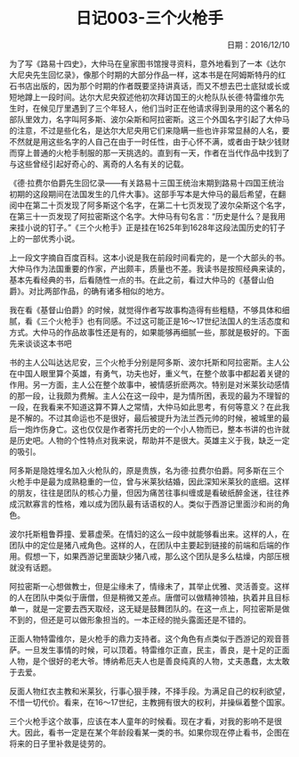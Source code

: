 <h1 style="text-align:center">日记003-三个火枪手</h1>
<p align="right">日期：2016/12/10</p>

为了写《路易十四史》，大仲马在皇家图书馆搜寻资料，意外地看到了一本《达尔大尼央先生回忆录》，像那个时期的大部分作品一样，这本书是在阿姆斯特丹的红石书店出版的，因为那个时期的作者既要坚持讲真话，而又不想去巴士底狱或长或短地蹲上一段时间。达尔大尼央叙述他初次拜访国王的火枪队队长德·特雷维尔先生时，在候见厅里遇到了三个年轻人，他们当时正在他请求得到录用的这个著名的部队里效力，名字叫阿多斯、波尔朵斯和阿拉密斯。这三个外国名字引起了大仲马的注意，不过是些化名，是达尔大尼央用它们来隐瞒一些也许非常显赫的人名，要不然就是用这些名字的人自己在由于一时任性，由于心怀不满，或者由于缺少钱财而穿上普通的火枪手制服的那一天挑选的。直到有一天，作者在当代作品中找到了与这些曾经引起好奇心的、离奇的人名有关的记载。

《德·拉费尔伯爵先生回忆录——有关路易十三国王统治末期到路易十四国王统治初期的这段期间在法国发生的几件大事》。这部手写本是大仲马的最后希望，在翻阅中在第二十页发现了阿多斯这个名字，在第二十七页发现了波尔朵斯这个名字，在第三十一页发现了阿拉密斯这个名字。大仲马有句名言：“历史是什么？是我用来挂小说的钉子。”《三个火枪手》正是挂在1625年到1628年这段法国历史的钉子上的一部优秀小说。

上一段文字摘自百度百科。这本小说是我在前段时间看完的，是一个大部头的书。大仲马作为法国重要的作家，产出颇丰，质量也不差。我读书是按照经典来读的，基本先看经典的书，后看随性一点的书。在此之前，看过大仲马的《基督山伯爵》。对比两部作品，的确有诸多相似的地方。

我在看《基督山伯爵》的时候，就觉得作者写故事构造得有些粗糙，不够具体和细腻，看《三个火枪手》也有同感。不过这可能正是16～17世纪法国人的生活态度和方式。大仲马的作品故事性还是有的，如果能够再细腻一些，那就是极好的。下面先来谈谈这本书吧

书的主人公叫达达尼安，三个火枪手分别是阿多斯、波尔托斯和阿拉密斯。主人公在中国人眼里算个英雄，有勇气，功夫也好，重义气，在整个故事中都起着关键的作用。另一方面，主人公在整个故事中，被情感折麽两次。特别是对米莱狄动感情的那一段，让我颇为费解。主人公在这一段中，是为情所困，表现的最为不理智的一段，在我看来不知道这算不算人之常情，大仲马如此思考，有何等意义？在此我是不解的。不过其命运也不是很好，最后被提升为法兰西元帅的时候，被城里的最后一炮炸伤身亡。这也仅仅是作者寄托历史的一个小人物而已，整本书讲的也许就是历史吧。人物的个性特点对我来说，帮助并不是很大。英雄主义于我，缺乏一定的吸引。

阿多斯是隐姓埋名加入火枪队的，原是贵族，名为德·拉费尔伯爵。阿多斯在三个火枪手中是最为成熟稳重的一位，曾与米莱狄结婚，因此深知米莱狄的底细。这样的朋友，往往是团队的核心力量，但因为痛苦往事纠缠或是看破纸醉金迷，往往养成沉默寡言的性格，难以成为团队最有话语权的人。类似于西游记里面沙和尚的角色。

波尔托斯粗鲁莽撞、爱慕虚荣。在情妇的这么一段中就能够看出来。这样的人，在团队中的定位是猪八戒角色。这样的人，在团队中主要起到链接的前端和后端的作用。假想一下，如果西游记里面缺少猪八戒，那么这个团队是多么枯燥，内部压根就没有话题。

阿拉密斯一心想做教士，但是尘缘未了，情缘未了，其举止优雅、灵活善变。这样的人在团队中类似于唐僧，但是稍微又差点。唐僧可以做精神领袖，执着并且目标单一，就是一定要去西天取经，这无疑是鼓舞团队的。在这一点上，阿拉密斯是做不到的，但还是可以做形象担当的。一本正经的抛头露面还是不错的。

正面人物特雷维尔，是火枪手的鼎力支持者。这个角色有点类似于西游记的观音菩萨。一旦发生事情的时候，可以顶着。特雷维尔正直，民主，善良，是十足的正面人物，是个很好的老大爷。博纳希厄夫人也是善良纯真的人物，丈夫愚蠢，太太敢于去爱。

反面人物红衣主教和米莱狄，行事心狠手辣，不择手段。为满足自己的权利欲望，不惜一切代价。看来，在16～17世纪，主教拥有很大的权利，并操纵着整个国家。

三个火枪手这个故事，应该在本人童年的时候看。现在才看，对我的影响不是很大。因此，看书一定是在某个年龄段看某一类的书。如果你现在停止看书，企图在将来的日子里补救是徒劳的。